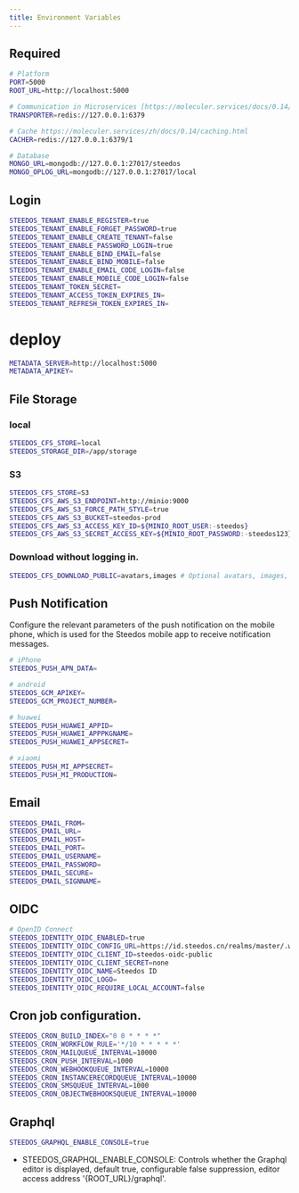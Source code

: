```yaml
---
title: Environment Variables
---
```


## Required

```bash
# Platform
PORT=5000
ROOT_URL=http://localhost:5000

# Communication in Microservices [https://moleculer.services/docs/0.14/networking.html](https://moleculer.services/zh/docs/0.14/networking.html)
TRANSPORTER=redis://127.0.0.1:6379

# Cache https://moleculer.services/zh/docs/0.14/caching.html
CACHER=redis://127.0.0.1:6379/1

# Database
MONGO_URL=mongodb://127.0.0.1:27017/steedos
MONGO_OPLOG_URL=mongodb://127.0.0.1:27017/local

```

## Login

```bash
STEEDOS_TENANT_ENABLE_REGISTER=true 
STEEDOS_TENANT_ENABLE_FORGET_PASSWORD=true  
STEEDOS_TENANT_ENABLE_CREATE_TENANT=false  
STEEDOS_TENANT_ENABLE_PASSWORD_LOGIN=true
STEEDOS_TENANT_ENABLE_BIND_EMAIL=false 
STEEDOS_TENANT_ENABLE_BIND_MOBILE=false 
STEEDOS_TENANT_ENABLE_EMAIL_CODE_LOGIN=false 
STEEDOS_TENANT_ENABLE_MOBILE_CODE_LOGIN=false 
STEEDOS_TENANT_TOKEN_SECRET=  
STEEDOS_TENANT_ACCESS_TOKEN_EXPIRES_IN= 
STEEDOS_TENANT_REFRESH_TOKEN_EXPIRES_IN=  
```

# deploy

```bash
METADATA_SERVER=http://localhost:5000
METADATA_APIKEY=
```

## File Storage

### local

```bash
STEEDOS_CFS_STORE=local
STEEDOS_STORAGE_DIR=/app/storage
```

### S3

```bash
STEEDOS_CFS_STORE=S3
STEEDOS_CFS_AWS_S3_ENDPOINT=http://minio:9000
STEEDOS_CFS_AWS_S3_FORCE_PATH_STYLE=true
STEEDOS_CFS_AWS_S3_BUCKET=steedos-prod
STEEDOS_CFS_AWS_S3_ACCESS_KEY_ID=${MINIO_ROOT_USER:-steedos} 
STEEDOS_CFS_AWS_S3_SECRET_ACCESS_KEY=${MINIO_ROOT_PASSWORD:-steedos123}
```
### Download without logging in.

```bash
STEEDOS_CFS_DOWNLOAD_PUBLIC=avatars,images # Optional avatars, images, files, with the default value of avatars.
```

## Push Notification

Configure the relevant parameters of the push notification on the mobile phone, which is used for the Steedos mobile app to receive notification messages.

```bash
# iPhone
STEEDOS_PUSH_APN_DATA=

# android
STEEDOS_GCM_APIKEY=
STEEDOS_GCM_PROJECT_NUMBER=

# huawei
STEEDOS_PUSH_HUAWEI_APPID=
STEEDOS_PUSH_HUAWEI_APPPKGNAME=
STEEDOS_PUSH_HUAWEI_APPSECRET=

# xiaomi
STEEDOS_PUSH_MI_APPSECRET=
STEEDOS_PUSH_MI_PRODUCTION=
```

## Email

```bash
STEEDOS_EMAIL_FROM=
STEEDOS_EMAIL_URL=
STEEDOS_EMAIL_HOST=
STEEDOS_EMAIL_PORT=
STEEDOS_EMAIL_USERNAME=
STEEDOS_EMAIL_PASSWORD=
STEEDOS_EMAIL_SECURE=
STEEDOS_EMAIL_SIGNNAME=
```

## OIDC

```bash
# OpenID Connect
STEEDOS_IDENTITY_OIDC_ENABLED=true
STEEDOS_IDENTITY_OIDC_CONFIG_URL=https://id.steedos.cn/realms/master/.well-known/openid-configuration
STEEDOS_IDENTITY_OIDC_CLIENT_ID=steedos-oidc-public
STEEDOS_IDENTITY_OIDC_CLIENT_SECRET=none
STEEDOS_IDENTITY_OIDC_NAME=Steedos ID
STEEDOS_IDENTITY_OIDC_LOGO=
STEEDOS_IDENTITY_OIDC_REQUIRE_LOCAL_ACCOUNT=false
```

## Cron job configuration.

```bash
STEEDOS_CRON_BUILD_INDEX="0 0 * * * *"
STEEDOS_CRON_WORKFLOW_RULE='*/10 * * * * *'
STEEDOS_CRON_MAILQUEUE_INTERVAL=10000
STEEDOS_CRON_PUSH_INTERVAL=1000
STEEDOS_CRON_WEBHOOKQUEUE_INTERVAL=10000
STEEDOS_CRON_INSTANCERECORDQUEUE_INTERVAL=10000
STEEDOS_CRON_SMSQUEUE_INTERVAL=1000
STEEDOS_CRON_OBJECTWEBHOOKSQUEUE_INTERVAL=10000
```

## Graphql

```bash
STEEDOS_GRAPHQL_ENABLE_CONSOLE=true
```

* STEEDOS_GRAPHQL_ENABLE_CONSOLE: Controls whether the Graphql editor is displayed, default true, configurable false suppression, editor access address '{ROOT_URL}/graphql'.
